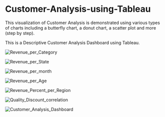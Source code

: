 # Customer-Analysis-using-Tableau
This visualization of Customer Analysis is demonstrated using various types of charts including a butterfly chart, a donut chart, a scatter plot and more (step by step).


This is a Descriptive Customer Analysis Dashboard using Tableau.




![Revenue_per_Category](https://user-images.githubusercontent.com/35908804/191095588-837bdfe8-1c39-4713-97d4-050f139526c4.jpg)



![Revenue_per_State](https://user-images.githubusercontent.com/35908804/191095559-d0fe5cc1-215a-470d-9e09-be52a3538dc2.jpg)



![Revenue_per_month](https://user-images.githubusercontent.com/35908804/191095575-ecdc24f4-f7c2-4064-9c66-90048f055148.jpg)



![Revenue_per_Age](https://user-images.githubusercontent.com/35908804/191095603-e96e49bb-0ab8-40f7-b6c4-dca3f6a88eca.jpg)



![Revenue_Percent_per_Region](https://user-images.githubusercontent.com/35908804/191095532-3ed772bf-dfef-4402-8c2b-aa2246a9e40e.jpg)


![Quality_Discount_correlation](https://user-images.githubusercontent.com/35908804/191095622-de7f3a3c-8bf3-496d-bf76-9a0eabbee451.jpg)



![Customer_Analysis_Dashboard](https://user-images.githubusercontent.com/35908804/191095703-48fb87ed-29bf-471f-b134-ec9a8f100aef.jpg)
